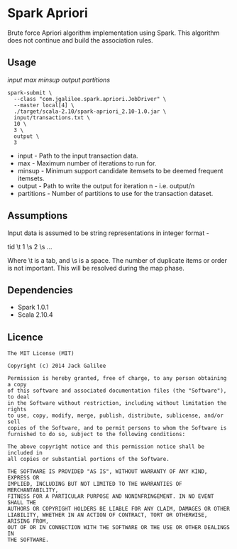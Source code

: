 # Spark Apriori

Brute force Apriori algorithm implementation using Spark. This algorithm does
not continue and build the association rules.

## Usage

*input max minsup output partitions*

```
spark-submit \
  --class "com.jgalilee.spark.apriori.JobDriver" \
  --master local[4] \
  ./target/scala-2.10/spark-apriori_2.10-1.0.jar \
  input/transactions.txt \
  10 \
  3 \
  output \
  3
```

* input - Path to the input transaction data.
* max  - Maximum number of iterations to run for.
* minsup - Minimum support candidate itemsets to be deemed frequent itemsets.
* output - Path to write the output for iteration n - i.e. output/n
* partitions - Number of partitions to use for the transaction dataset.

## Assumptions

Input data is assumed to be string representations in integer format -

tid \t 1 \s 2 \s ...

Where \t is a tab, and \s is a space. The number of duplicate items or order is
not important. This will be resolved during the map phase.

## Dependencies

* Spark 1.0.1
* Scala 2.10.4

## Licence

```
The MIT License (MIT)

Copyright (c) 2014 Jack Galilee

Permission is hereby granted, free of charge, to any person obtaining a copy
of this software and associated documentation files (the "Software"), to deal
in the Software without restriction, including without limitation the rights
to use, copy, modify, merge, publish, distribute, sublicense, and/or sell
copies of the Software, and to permit persons to whom the Software is
furnished to do so, subject to the following conditions:

The above copyright notice and this permission notice shall be included in
all copies or substantial portions of the Software.

THE SOFTWARE IS PROVIDED "AS IS", WITHOUT WARRANTY OF ANY KIND, EXPRESS OR
IMPLIED, INCLUDING BUT NOT LIMITED TO THE WARRANTIES OF MERCHANTABILITY,
FITNESS FOR A PARTICULAR PURPOSE AND NONINFRINGEMENT. IN NO EVENT SHALL THE
AUTHORS OR COPYRIGHT HOLDERS BE LIABLE FOR ANY CLAIM, DAMAGES OR OTHER
LIABILITY, WHETHER IN AN ACTION OF CONTRACT, TORT OR OTHERWISE, ARISING FROM,
OUT OF OR IN CONNECTION WITH THE SOFTWARE OR THE USE OR OTHER DEALINGS IN
THE SOFTWARE.
```
